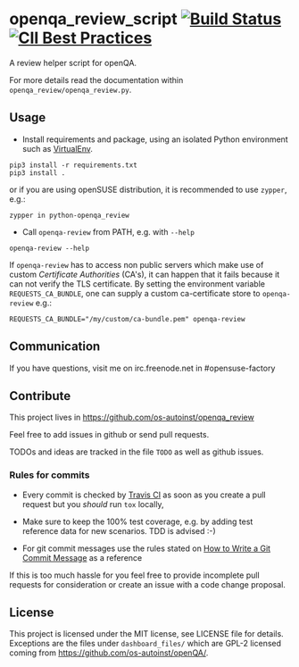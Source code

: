 # openqa_review_script [![Build Status](https://travis-ci.com/os-autoinst/openqa_review.svg?branch=master)](https://travis-ci.com/os-autoinst/openqa_review) [![CII Best Practices](https://bestpractices.coreinfrastructure.org/projects/699/badge)](https://bestpractices.coreinfrastructure.org/projects/699)

A review helper script for openQA.

For more details read the documentation within `openqa_review/openqa_review.py`.

## Usage

* Install requirements and package, using an isolated Python environment
  such as [VirtualEnv](http://docs.python-guide.org/en/latest/dev/virtualenvs/).

```
pip3 install -r requirements.txt
pip3 install .
```

or if you are using openSUSE distribution, it is recommended to use `zypper`,
e.g.:

```
zypper in python-openqa_review
```

* Call `openqa-review` from PATH, e.g. with `--help`

```
openqa-review --help
```

If `openqa-review` has to access non public servers which make use of custom
*Certificate Authorities* (CA's), it can happen that it fails because it can
not verify the TLS certificate. By setting the environment variable
`REQUESTS_CA_BUNDLE`, one can supply a custom ca-certificate store to
`openqa-review` e.g.:

```
REQUESTS_CA_BUNDLE="/my/custom/ca-bundle.pem" openqa-review
```

## Communication

If you have questions, visit me on irc.freenode.net in #opensuse-factory


## Contribute

This project lives in https://github.com/os-autoinst/openqa_review

Feel free to add issues in github or send pull requests.

TODOs and ideas are tracked in the file `TODO` as well as github issues.

### Rules for commits

* Every commit is checked by [Travis CI](https://travis-ci.com) as soon as
  you create a pull request but you *should* run `tox` locally,

* Make sure to keep the 100% test coverage, e.g. by adding test reference data
  for new scenarios. TDD is advised :-)

* For git commit messages use the rules stated on
  [How to Write a Git Commit Message](http://chris.beams.io/posts/git-commit/) as
  a reference

If this is too much hassle for you feel free to provide incomplete pull
requests for consideration or create an issue with a code change proposal.

## License

This project is licensed under the MIT license, see LICENSE file for details.
Exceptions are the files under `dashboard_files/` which are GPL-2 licensed
coming from https://github.com/os-autoinst/openQA/.
